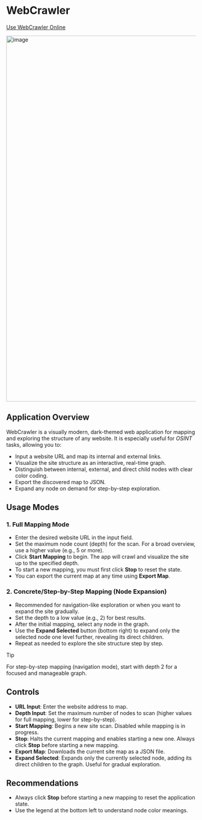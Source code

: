 # WebCrawler

[Use WebCrawler Online](https://ende25.github.io/WebCrawler/)

<img width="1862" height="971" alt="image" src="https://github.com/user-attachments/assets/8e973b44-7c95-420c-869d-593f0211b309" />

## Application Overview
WebCrawler is a visually modern, dark-themed web application for mapping and exploring the structure of any website. It is especially useful for *OSINT* tasks, allowing you to:
- Input a website URL and map its internal and external links.
- Visualize the site structure as an interactive, real-time graph.
- Distinguish between internal, external, and direct child nodes with clear color coding.
- Export the discovered map to JSON.
- Expand any node on demand for step-by-step exploration.

## Usage Modes
### 1. Full Mapping Mode
- Enter the desired website URL in the input field.
- Set the maximum node count (depth) for the scan. For a broad overview, use a higher value (e.g., 5 or more).
- Click **Start Mapping** to begin. The app will crawl and visualize the site up to the specified depth.
- To start a new mapping, you must first click **Stop** to reset the state.
- You can export the current map at any time using **Export Map**.

### 2. Concrete/Step-by-Step Mapping (Node Expansion)
- Recommended for navigation-like exploration or when you want to expand the site gradually.
- Set the depth to a low value (e.g., 2) for best results.
- After the initial mapping, select any node in the graph.
- Use the **Expand Selected** button (bottom right) to expand only the selected node one level further, revealing its direct children.
- Repeat as needed to explore the site structure step by step.

>[!tip]
>For step-by-step mapping (navigation mode), start with depth 2 for a focused and manageable graph.

## Controls
- **URL Input**: Enter the website address to map.
- **Depth Input**: Set the maximum number of nodes to scan (higher values for full mapping, lower for step-by-step).
- **Start Mapping**: Begins a new site scan. Disabled while mapping is in progress.
- **Stop**: Halts the current mapping and enables starting a new one. Always click **Stop** before starting a new mapping.
- **Export Map**: Downloads the current site map as a JSON file.
- **Expand Selected**: Expands only the currently selected node, adding its direct children to the graph. Useful for gradual exploration.

## Recommendations
- Always click **Stop** before starting a new mapping to reset the application state.
- Use the legend at the bottom left to understand node color meanings.




